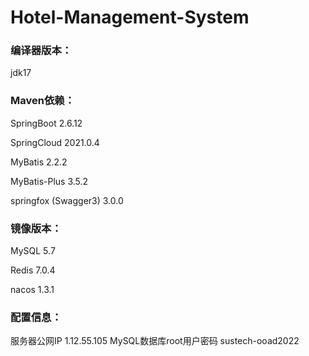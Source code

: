 # Hotel-Management-System

### 编译器版本：

jdk17



### Maven依赖：

SpringBoot 2.6.12

SpringCloud 2021.0.4

MyBatis 2.2.2

MyBatis-Plus 3.5.2

springfox (Swagger3) 3.0.0



### 镜像版本：

MySQL 5.7

Redis 7.0.4

nacos 1.3.1


### 配置信息：

服务器公网IP 1.12.55.105
MySQL数据库root用户密码 sustech-ooad2022

